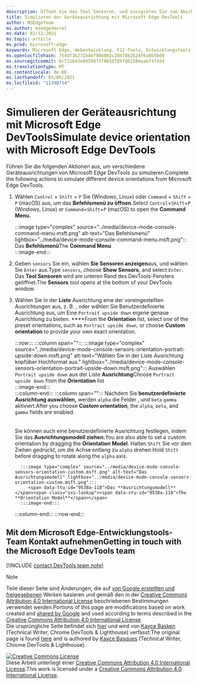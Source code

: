 ```yaml
---
description: Öffnen Sie das Tool Sensoren, und navigieren Sie zum Abschnitt Ausrichtung.
title: Simulieren der Geräteausrichtung mit Microsoft Edge DevTools
author: MSEdgeTeam
ms.author: msedgedevrel
ms.date: 02/12/2021
ms.topic: article
ms.prod: microsoft-edge
keywords: Microsoft Edge, Webentwicklung, F12-Tools, Entwicklungstools
ms.openlocfilehash: 754df3b271b44f986802c2847862624f6a8b5bd9
ms.sourcegitcommit: 6cf12643e9959873f8b5d785fd6158eeab74f424
ms.translationtype: MT
ms.contentlocale: de-DE
ms.lasthandoff: 03/06/2021
ms.locfileid: "11398714"
---
```

<!-- Copyright Kayce Basques 

   Licensed under the Apache License, Version 2.0 (the "License");
   you may not use this file except in compliance with the License.
   You may obtain a copy of the License at

       https://www.apache.org/licenses/LICENSE-2.0

   Unless required by applicable law or agreed to in writing, software
   distributed under the License is distributed on an "AS IS" BASIS,
   WITHOUT WARRANTIES OR CONDITIONS OF ANY KIND, either express or implied.
   See the License for the specific language governing permissions and
   limitations under the License.  -->

# <a name="simulate-device-orientation-with-microsoft-edge-devtools"></a><span data-ttu-id="9538a-104">Simulieren der Geräteausrichtung mit Microsoft Edge DevTools</span><span class="sxs-lookup"><span data-stu-id="9538a-104">Simulate device orientation with Microsoft Edge DevTools</span></span>  

<span data-ttu-id="9538a-105">Führen Sie die folgenden Aktionen aus, um verschiedene Geräteausrichtungen von Microsoft Edge DevTools zu simulieren.</span><span class="sxs-lookup"><span data-stu-id="9538a-105">Complete the following actions to simulate different device orientations from Microsoft Edge DevTools.</span></span>  

<!--todo: update device orientation section when available -->  

1.  <span data-ttu-id="9538a-106">Wählen `Control` + `Shift` + `P` Sie \(Windows, Linux\) oder `Command` + `Shift` + `P` \(macOS\) aus, um das **Befehlsmenü zu öffnen.**</span><span class="sxs-lookup"><span data-stu-id="9538a-106">Select `Control`+`Shift`+`P` \(Windows, Linux\) or `Command`+`Shift`+`P` \(macOS\) to open the **Command Menu**.</span></span>  
    
    :::image type="complex" source="../media/device-mode-console-command-menu.msft.png" alt-text="Das Befehlsmenü" lightbox="../media/device-mode-console-command-menu.msft.png":::
       <span data-ttu-id="9538a-108">Das **Befehlsmenü**</span><span class="sxs-lookup"><span data-stu-id="9538a-108">The **Command Menu**</span></span>  
    :::image-end:::  
    
1.  <span data-ttu-id="9538a-109">Geben `sensors` Sie ein, wählen **Sie Sensoren anzeigen**aus, und wählen Sie `Enter` aus.</span><span class="sxs-lookup"><span data-stu-id="9538a-109">Type `sensors`, choose **Show Sensors**, and select `Enter`.</span></span>  <span data-ttu-id="9538a-110">Das **Tool Sensoren** wird am unteren Rand des DevTools-Fensters geöffnet.</span><span class="sxs-lookup"><span data-stu-id="9538a-110">The **Sensors** tool opens at the bottom of your DevTools window.</span></span>  
1.  <span data-ttu-id="9538a-111">Wählen Sie in der **Liste** Ausrichtung eine der voreingestellten Ausrichtungen aus, z. B. , oder wählen Sie Benutzerdefinierte Ausrichtung aus, um Eine `Portrait upside down` eigene genaue Ausrichtung zu bieten. \*\*\*\*</span><span class="sxs-lookup"><span data-stu-id="9538a-111">From the **Orientation** list, select one of the preset orientations, such as `Portrait upside down`, or choose **Custom orientation** to provide your own exact orientation.</span></span>  
    
    :::row:::
       :::column span="":::
          :::image type="complex" source="../media/device-mode-console-sensors-orientation-portrait-upside-down.msft.png" alt-text="Wählen Sie in der Liste Ausrichtung kopfüber Hochformat aus." lightbox="../media/device-mode-console-sensors-orientation-portrait-upside-down.msft.png":::
             <span data-ttu-id="9538a-113">Auswählen `Portrait upside down` aus der Liste **Ausrichtung**</span><span class="sxs-lookup"><span data-stu-id="9538a-113">Choose `Portrait upside down` from the **Orientation** list</span></span>  
          :::image-end:::  
       :::column-end:::
       :::column span="":::
          <span data-ttu-id="9538a-114">Nachdem Sie **benutzerdefinierte Ausrichtung auswählen,** werden `alpha` die Felder , und `beta` `gamma` aktiviert.</span><span class="sxs-lookup"><span data-stu-id="9538a-114">After you choose **Custom orientation**, the `alpha`, `beta`, and `gamma` fields are enabled.</span></span>  
          <!--To understand how each axis works, navigate to [Alpha][alpha], [Beta][beta], and [Gamma][gamma].  -->  
          <!--todo: update links to alpha, beta, and gamma section when available -->  
          <span data-ttu-id="9538a-115">Sie können auch eine benutzerdefinierte Ausrichtung festlegen, indem Sie das **Ausrichtungsmodell ziehen.**</span><span class="sxs-lookup"><span data-stu-id="9538a-115">You are also able to set a custom orientation by dragging the **Orientation Model**.</span></span>  <span data-ttu-id="9538a-116">Halten `Shift` Sie vor dem Ziehen gedrückt, um die Achse entlang zu `alpha` drehen.</span><span class="sxs-lookup"><span data-stu-id="9538a-116">Hold `Shift` before dragging to rotate along the `alpha` axis.</span></span>  
          
          :::image type="complex" source="../media/device-mode-console-sensors-orientation-custom.msft.png" alt-text="Das Ausrichtungsmodell" lightbox="../media/device-mode-console-sensors-orientation-custom.msft.png":::
             <span data-ttu-id="9538a-118">Das **Ausrichtungsmodell**</span><span class="sxs-lookup"><span data-stu-id="9538a-118">The **Orientation Model**</span></span>  
          :::image-end:::  
       :::column-end:::
    :::row-end:::
    
## <a name="getting-in-touch-with-the-microsoft-edge-devtools-team"></a><span data-ttu-id="9538a-119">Mit dem Microsoft Edge-Entwicklungstools-Team Kontakt aufnehmen</span><span class="sxs-lookup"><span data-stu-id="9538a-119">Getting in touch with the Microsoft Edge DevTools team</span></span>  

[!INCLUDE [contact DevTools team note](../includes/contact-devtools-team-note.md)]  

<!-- links -->  

<!--[WebFundamentasNativeHardwareDeviceOrientationIndex]: /web/fundamentals/native-hardware/device-orientation/index "Device Orientation & Motion"  -->  
<!--[WebFundamentasNativeHardwareDeviceOrientationIndexAlpha]: /web/fundamentals/native-hardware/device-orientation/index#alpha "Alpha - Device Orientation & Motion"  -->  
<!--[WebFundamentasNativeHardwareDeviceOrientationIndexBeta]: /web/fundamentals/native-hardware/device-orientation/index#beta "Beta - Device Orientation & Motion"  -->  
<!--[WebFundamentasNativeHardwareDeviceOrientationIndexGamma]: /web/fundamentals/native-hardware/device-orientation/index#gamma "Gamma - Device Orientation & Motion"  -->  

> [!NOTE]
> <span data-ttu-id="9538a-120">Teile dieser Seite sind Änderungen, die auf [von Google erstellten und freigegebenen][GoogleSitePolicies] Werken basieren und gemäß den in der [Creative Commons Attribution 4.0 International License][CCA4IL] beschriebenen Bestimmungen verwendet werden.</span><span class="sxs-lookup"><span data-stu-id="9538a-120">Portions of this page are modifications based on work created and [shared by Google][GoogleSitePolicies] and used according to terms described in the [Creative Commons Attribution 4.0 International License][CCA4IL].</span></span>  
> <span data-ttu-id="9538a-121">Die ursprüngliche Seite befindet sich [hier](https://developers.google.com/web/tools/chrome-devtools/device-mode/orientation) und wird von [Kayce Basken][KayceBasques] \(Technical Writer, Chrome DevTools \& Lighthouse\) verfasst.</span><span class="sxs-lookup"><span data-stu-id="9538a-121">The original page is found [here](https://developers.google.com/web/tools/chrome-devtools/device-mode/orientation) and is authored by [Kayce Basques][KayceBasques] \(Technical Writer, Chrome DevTools \& Lighthouse\).</span></span>  

[![Creative Commons License][CCby4Image]][CCA4IL]  
<span data-ttu-id="9538a-123">Diese Arbeit unterliegt einer [Creative Commons Attribution 4.0 International License][CCA4IL].</span><span class="sxs-lookup"><span data-stu-id="9538a-123">This work is licensed under a [Creative Commons Attribution 4.0 International License][CCA4IL].</span></span>  

[CCA4IL]: https://creativecommons.org/licenses/by/4.0  
[CCby4Image]: https://i.creativecommons.org/l/by/4.0/88x31.png  
[GoogleSitePolicies]: https://developers.google.com/terms/site-policies  
[KayceBasques]: https://developers.google.com/web/resources/contributors/kaycebasques  
